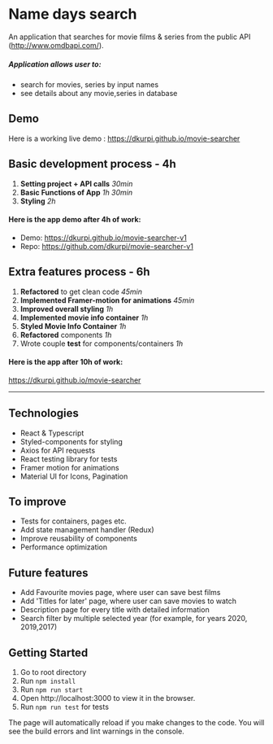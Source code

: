 # Name days search

An application that searches for movie films & series from the public API (http://www.omdbapi.com/).

##### Application allows user to:
- search for movies, series by input names
- see details about any movie,series in database

## Demo

Here is a working live demo : https://dkurpi.github.io/movie-searcher

## Basic development process  - 4h

1. **Setting project + API calls**  *30min*
2. **Basic Functions of App** *1h 30min*
3. **Styling** *2h*

#### Here is the app demo after 4h of work: 
- Demo: https://dkurpi.github.io/movie-searcher-v1
- Repo: https://github.com/dkurpi/movie-searcher-v1

## Extra features process - 6h
1. **Refactored** to get clean code *45min*
2. **Implemented Framer-motion for animations** *45min*
3. **Improved overall styling** *1h*
4. **Implemented movie info container** *1h*
5. **Styled Movie Info Container** *1h*
6. **Refactored** components *1h*
7. Wrote couple **test** for components/containers *1h*

#### Here is the app after 10h of work: 
https://dkurpi.github.io/movie-searcher


---
## Technologies

- React & Typescript
- Styled-components for styling
- Axios for API requests
- React testing library for tests
- Framer motion for animations
- Material UI for Icons, Pagination

## To improve

- Tests for containers, pages etc.
- Add state management handler (Redux)
- Improve reusability of components
- Performance optimization

## Future features

- Add Favourite movies page, where user can save best films
- Add 'Titles for later' page, where user can save movies to watch
- Description page for every title with detailed information
- Search filter by multiple selected year (for example, for years 2020, 2019,2017)

## Getting Started

1. Go to root directory
2. Run `npm install`
3. Run `npm run start`
4. Open http://localhost:3000 to view it in the browser.
5. Run `npm run test` for tests

The page will automatically reload if you make changes to the code.
You will see the build errors and lint warnings in the console.
